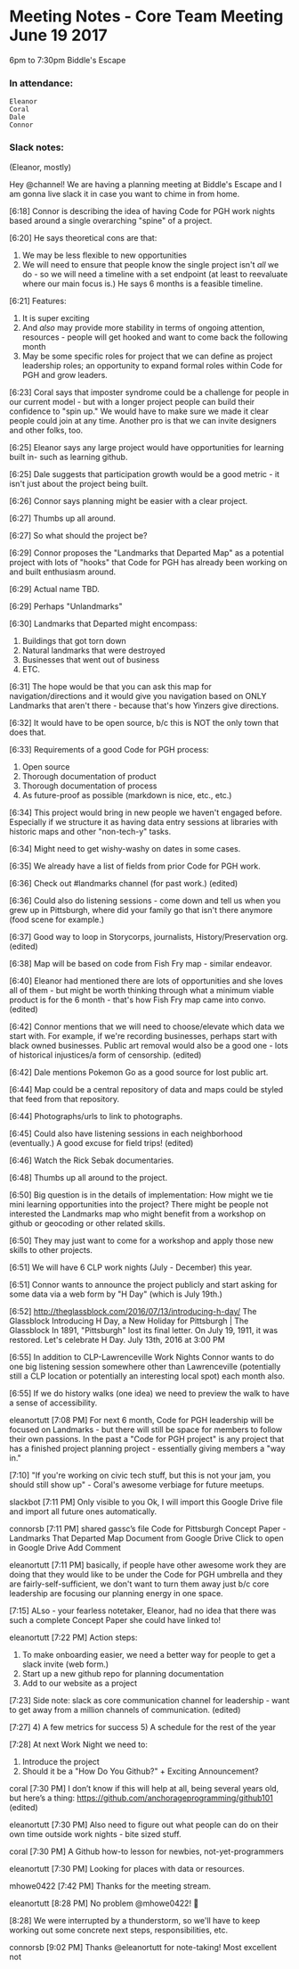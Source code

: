 # Meeting Notes - Core Team Meeting June 19 2017

6pm to 7:30pm
Biddle's Escape

### In attendance:

    Eleanor
    Coral
    Dale
    Connor

### Slack notes:

(Eleanor, mostly)

Hey @channel! We are having a planning meeting at Biddle's Escape and I am gonna live slack it in case you want to chime in from home.

[6:18] 
Connor is describing the idea of having Code for PGH work nights based around a single overarching "spine" of a project.

[6:20] 
He says theoretical cons are that:
1) We may be less flexible to new opportunities
2) We will need to ensure that people know the single project isn't *all* we do - so we will need a timeline with a set endpoint (at least to reevaluate where our main focus is.) He says 6 months is a feasible timeline.

[6:21] 
Features:
1) It is super exciting
2) And *also* may provide more stability in terms of ongoing attention, resources - people will get hooked and want to come back the following month
3) May be some specific roles for project that we can define as project leadership roles; an opportunity to expand formal roles within Code for PGH and grow leaders.

[6:23] 
Coral says that imposter syndrome could be a challenge for people in our current model - but with a longer project people can build their confidence to "spin up." We would have to make sure we made it clear people could join at any time. Another pro is that we can invite designers and other folks, too.

[6:25] 
Eleanor says any large project would have opportunities for learning built in- such as learning github.

[6:25] 
Dale suggests that participation growth would be a good metric - it isn't just about the project being built.

[6:26] 
Connor says planning might be easier with a clear project.

[6:27] 
Thumbs up all around.

[6:27] 
So what should the project be?

[6:29] 
Connor proposes the "Landmarks that Departed Map" as a potential project with lots of "hooks" that Code for PGH has already been working on and built enthusiasm around.

[6:29] 
Actual name TBD.

[6:29] 
Perhaps "Unlandmarks"

[6:30] 
Landmarks that Departed might encompass:
1) Buildings that got torn down
2) Natural landmarks that were destroyed
3) Businesses that went out of business
4) ETC.

[6:31] 
The hope would  be that you can ask this map for navigation/directions and it would give you navigation based on ONLY Landmarks that aren't there - because that's how Yinzers give directions.

[6:32] 
It would have to be open source, b/c this is NOT the only town that does that.

[6:33] 
Requirements of a good Code for PGH process:
1) Open source
2) Thorough documentation of product
3) Thorough documentation of process
4) As future-proof as possible (markdown is nice, etc., etc.)

[6:34] 
This project would bring in new people we haven't engaged before. Especially if we structure it as having data entry sessions at libraries with historic maps and other "non-tech-y" tasks.

[6:34] 
Might need to get wishy-washy on dates in some cases.

[6:35] 
We already have a list of fields from prior Code for PGH work.

[6:36] 
Check out #landmarks channel (for past work.) (edited)

[6:36] 
Could also do listening sessions - come down and tell us when you grew up in Pittsburgh, where did your family go that isn't there anymore (food scene for example.)

[6:37] 
Good way to loop in Storycorps, journalists, History/Preservation org. (edited)

[6:38] 
Map will be based on code from Fish Fry map - similar endeavor.

[6:40] 
Eleanor had mentioned there are lots of opportunities and she loves all of them - but might be worth thinking through what a minimum viable product is for the 6 month - that's how Fish Fry map came into convo. (edited)

[6:42] 
Connor mentions that we will need to choose/elevate which data we start with. For example, if we're recording businesses, perhaps start with black owned businesses. Public art removal would also be a good one - lots of historical injustices/a form of censorship. (edited)

[6:42] 
Dale mentions Pokemon Go as a good source for lost public art.

[6:44] 
Map could be a central repository of data and maps could be styled that feed from that repository.

[6:44] 
Photographs/urls to link to photographs.

[6:45] 
Could also have listening sessions in each neighborhood (eventually.) A good excuse for field trips! (edited)

[6:46] 
Watch the Rick Sebak documentaries.

[6:48] 
Thumbs up all around to the project.

[6:50] 
Big question is in the details of implementation: How might we tie mini learning opportunities into the project? There might be people not interested the Landmarks map who might benefit from a workshop on github or geocoding or other related skills.

[6:50] 
They may just want to come for a workshop and apply those new skills to other projects.

[6:51] 
We will have 6 CLP work nights (July - December) this year.

[6:51] 
Connor wants to announce the project publicly and start asking for some data via a web form by "H Day" (which is July 19th.)

[6:52] 
http://theglassblock.com/2016/07/13/introducing-h-day/
The Glassblock
Introducing H Day, a New Holiday for Pittsburgh | The Glassblock
In 1891, "Pittsburgh" lost its final letter. On July 19, 1911, it was restored. Let's celebrate H Day.
July 13th, 2016 at 3:00 PM
 

[6:55] 
In addition to CLP-Lawrenceville Work Nights Connor wants to do one big listening session somewhere other than Lawrenceville (potentially still a CLP location or potentially an interesting local spot) each month also.

[6:55] 
If we do history walks (one idea) we need to preview the walk to have a sense of accessibility.

eleanortutt [7:08 PM] 
For next 6 month, Code for PGH leadership will be focused on Landmarks - but there will still be space for members to follow their own passions. In the past a "Code for PGH project" is any project that has a  finished project planning project - essentially giving members a "way in."

[7:10] 
"If you're working on civic tech stuff, but this is not your jam, you should still show up" - Coral's awesome verbiage for future meetups.

slackbot [7:11 PM] Only visible to you
Ok, I will import this Google Drive file and import all future ones automatically.

connorsb [7:11 PM] 
shared gassc’s file
Code for Pittsburgh Concept Paper - Landmarks That Departed Map
Document from Google Drive
Click to open in Google Drive
Add Comment

eleanortutt [7:11 PM] 
basically, if people have other awesome work they are doing that they would like to be under the Code for PGH umbrella and they are fairly-self-sufficient, we don't want to turn them away just b/c  core leadership are focusing our planning energy in one space.

[7:15] 
ALso - your fearless notetaker, Eleanor, had no idea that there was such a complete Concept Paper she could have linked to!

eleanortutt [7:22 PM] 
Action steps:
1) To make onboarding easier, we need a better way for people to get a slack invite (web form.)
2) Start up a new github repo for planning documentation
3) Add to our website as a project

[7:23] 
Side note: slack as core communication channel for leadership - want to get away from a million channels of communication. (edited)

[7:27] 
4) A few metrics for success
5) A schedule for the rest of the year

[7:28] 
At next Work Night we need to:
1) Introduce the project
2) Should it be a "How Do You Github?" + Exciting Announcement?

coral [7:30 PM] 
I don’t know if this will help at all, being several years old, but here’s a thing: https://github.com/anchorageprogramming/github101 (edited)

eleanortutt [7:30 PM] 
Also need to figure out what people can do on their own time outside work nights - bite sized stuff.

coral [7:30 PM] 
A Github how-to lesson for newbies, not-yet-programmers

eleanortutt [7:30 PM] 
Looking for places with data or resources.

mhowe0422 [7:42 PM] 
Thanks for the meeting stream.

eleanortutt [8:28 PM] 
No problem @mhowe0422! :slightly_smiling_face:

[8:28] 
We were interrupted by a thunderstorm, so we'll have to keep working out some concrete next steps, responsibilities, etc.

connorsb [9:02 PM] 
Thanks @eleanortutt for note-taking! Most excellent not